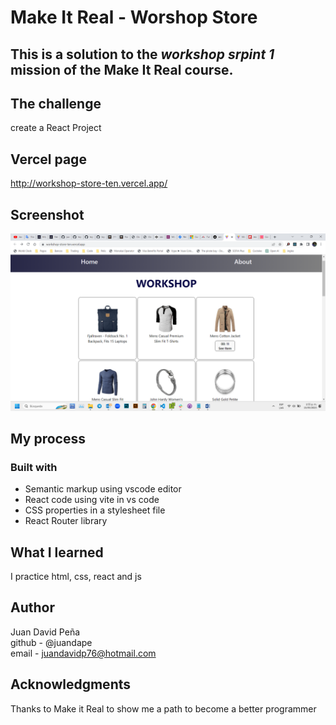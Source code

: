 # Make It Real - Worshop Store

## This is a solution to the _workshop srpint 1_ mission of the Make It Real course.

## The challenge

create a React Project

## Vercel page

http://workshop-store-ten.vercel.app/

## Screenshot

![print screen](./src/assets/print-screen.png)

## My process

### Built with

- Semantic markup using vscode editor
- React code using vite in vs code
- CSS properties in a stylesheet file
- React Router library

## What I learned

I practice html, css, react and js

## Author

Juan David Peña  
github - @juandape  
email - juandavidp76@hotmail.com

## Acknowledgments

Thanks to Make it Real to show me a path to become a better programmer
